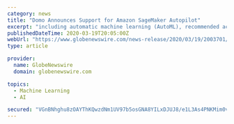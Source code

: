 ```yaml
---
category: news
title: "Domo Announces Support for Amazon SageMaker Autopilot"
excerpt: "including automatic machine learning (AutoML), recommended actions, and drag-and-drop predictive model deployment through support for Amazon SageMaker Autopilot. Amazon SageMaker Autopilot is an ..."
publishedDateTime: 2020-03-19T20:05:00Z
webUrl: "https://www.globenewswire.com/news-release/2020/03/19/2003701/0/en/Domo-Announces-Support-for-Amazon-SageMaker-Autopilot.html"
type: article

provider:
  name: GlobeNewswire
  domain: globenewswire.com

topics:
  - Machine Learning
  - AI

secured: "VGnBNhghu8zOAYThKQwzdNm1UV97b5osGNA8YILxDJUJ8/e1L3As4PNKMim0vPuQDfpQDxfC/M4ZMCpX0Ei9rskYfCgbJjaCYe0bp5+IJMUqvEROOXCbL704+X8tjO28+qy5k+Y3eq/uo3yc0r1xENhAkJRuwZT3I/w62yaBa0CTrTiMerH/Go4vu090YxLBtiJs2qMofv++Rt7RSvIyyF99avlbWgNIGn/JpvLuVygWYybisrtybNdJ/gblp4CA18VIkq/ZfRpcZ4A90hsJBqobiydrEbhBkG9JjOSQ7xuz6SUQJn1R26s0mJjgYp3K;tH74ZqE4+UzhygmzDKIfpg=="
---
```


